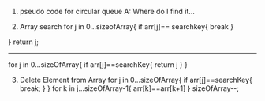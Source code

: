 1. pseudo code for circular queue
A: Where do I find it...


2. Array search 
for j in 0...sizeofArray{
	if arr[j]== searchkey{
		break
	}
	
}
return j;
* * *
for j in 0...sizeOfArray{
	if arr[j]==searchKey{
		return j
	}
}

3. Delete Element from Array
for j in 0...sizeOfArray{
	if arr[j]==searchKey{
		break;
	}
}
for k in j...sizeOfArray-1{
	arr[k]==arr[k+1]
}
sizeOfArray--; 